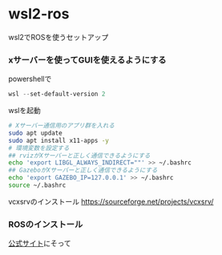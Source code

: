 # wsl2-ros
wsl2でROSを使うセットアップ

### xサーバーを使ってGUIを使えるようにする
powershellで
``` powershell
wsl --set-default-version 2
```
wslを起動
``` bash
# Xサーバー通信用のアプリ群を入れる
sudo apt update
sudo apt install x11-apps -y 
# 環境変数を設定する
## rvizがXサーバーと正しく通信できるようにする
echo 'export LIBGL_ALWAYS_INDIRECT=""' >> ~/.bashrc 
## GazeboがXサーバーと正しく通信できるようにする
echo 'export GAZEBO_IP=127.0.0.1' >> ~/.bashrc
source ~/.bashrc 
```
vcxsrvのインストール
https://sourceforge.net/projects/vcxsrv/

### ROSのインストール
[公式サイト](http://wiki.ros.org/noetic/Installation/Ubuntu)にそって
